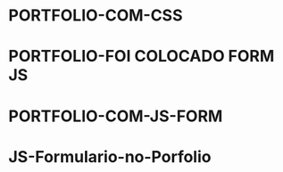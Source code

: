# PORTFOLIO-COM-CSS
# PORTFOLIO-FOI COLOCADO FORM JS
# PORTFOLIO-COM-JS-FORM
# JS-Formulario-no-Porfolio
